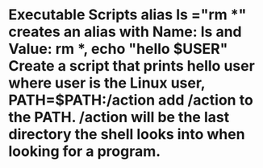 # Executable Scripts alias ls ="rm *" creates an alias with Name: ls and Value: rm *, echo "hello $USER" Create a script that prints hello user where user is the Linux user, PATH=$PATH:/action add /action to the PATH. /action will be the last directory the shell looks into when looking for a program. 
